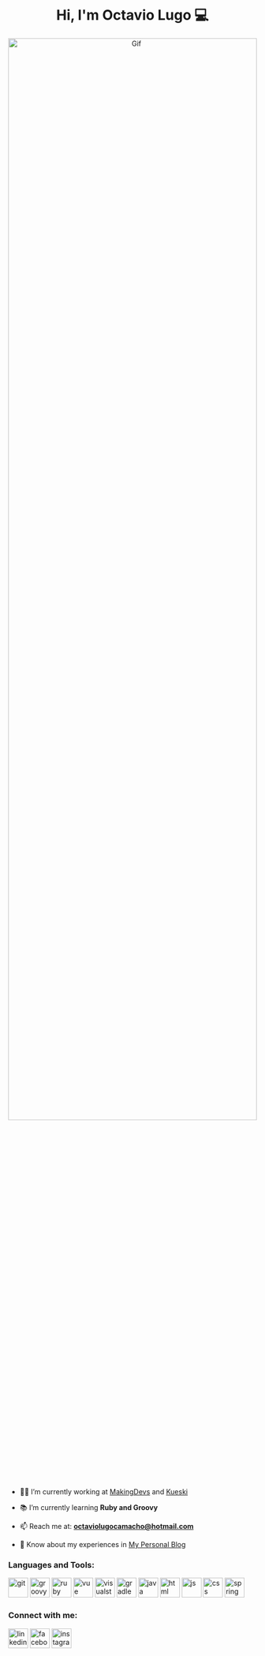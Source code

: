 <h1 align="center">Hi, I'm Octavio Lugo 💻</h1>

<div align="center"><img alt="Gif" width=100% height=75% src="https://miro.medium.com/max/720/1*x3J4P7FNjLZ1UWLEktkzcw.gif"></div>

- 👨‍💻 I’m currently working at [MakingDevs](http://makingdevs.com) and [Kueski](https://kueski.com/)

- 📚 I’m currently learning **Ruby and Groovy**

- 📫 Reach me at: **octaviolugocamacho@hotmail.com**

- 📄 Know about my experiences in [My Personal Blog](https://octaviolugocamacho.github.io/)

<h3 align="left">Languages and Tools:</h3>
<p align="left">
  <!-- Git -->
  <a href="https://git-scm.com/" target="_blank" rel="noreferrer"> <img src="https://www.vectorlogo.zone/logos/git-scm/git-scm-icon.svg" alt="git" width="40" height="40"/></a>
  <!-- Groovy -->
  <a href="https://groovy-lang.org/" target="_blank" rel="noreferrer"> <img src="https://www.vectorlogo.zone/logos/groovy-lang/groovy-lang-icon.svg"    alt="groovy" width="40" height="40"/></a> 
  <!-- Ruby -->
  <a href="https://www.ruby-lang.org/en/" target="_blank" rel="noreferrer"> <img src="https://www.vectorlogo.zone/logos/ruby-lang/ruby-lang-icon.svg" alt="ruby" width="40" height="40"/></a>
  <!-- Vue -->
  <a href="https://vuejs.org/" target="_blank" rel="noreferrer"> <img src="https://www.vectorlogo.zone/logos/vuejs/vuejs-icon.svg" alt="vue" width="40" height="40"/></a>
  <!-- VisualStudio -->
  <a href="https://code.visualstudio.com/" target="_blank" rel="noreferrer"> <img src="https://www.vectorlogo.zone/logos/visualstudio_code/visualstudio_code-icon.svg" alt="visualstudio" width="40" height="40"/></a>
  <!-- Gradle -->
  <a href="https://gradle.org/" target="_blank" rel="noreferrer"> <img src="https://www.vectorlogo.zone/logos/gradle/gradle-icon.svg" alt="gradle" width="40" height="40"/></a>
  <!-- Java -->
  <a href="https://www.java.com/es/" target="_blank" rel="noreferrer"> <img src="https://www.vectorlogo.zone/logos/java/java-icon.svg" alt="java" width="40" height="40"/></a>
  <!-- HTML -->
  <a href="https://developer.mozilla.org/en-US/docs/Glossary/HTML5" target="_blank" rel="noreferrer"> <img src="https://www.vectorlogo.zone/logos/w3_html5/w3_html5-icon.svg" alt="html" width="40" height="40"/></a>
  <!-- JS -->
  <a href="https://developer.mozilla.org/en-US/docs/Web/JavaScript" target="_blank" rel="noreferrer"> <img src="https://www.vectorlogo.zone/logos/javascript/javascript-icon.svg" alt="js" width="40" height="40"/></a>
  <!-- CSS -->
  <a href="https://developer.mozilla.org/en-US/docs/Web/CSS" target="_blank" rel="noreferrer"> <img src="https://www.vectorlogo.zone/logos/w3_css/w3_css-icon.svg" alt="css" width="40" height="40"/></a>
  <!-- Spring -->
  <a href="https://docs.spring.io/spring-boot/docs/current/reference/htmlsingle/" target="_blank" rel="noreferrer"> <img src="https://www.vectorlogo.zone/logos/springio/springio-icon.svg" alt="spring" width="40" height="40"/></a>
</p>

<h3 align="left">Connect with me:</h3>
<p align="left">
  <!-- LinkedIn -->
  <a href="https://www.linkedin.com/in/octaviolugo/" target="_blank" rel="noreferrer"> <img src="https://www.vectorlogo.zone/logos/linkedin/linkedin-icon.svg" alt="linkedin" width="40" height="40"/></a>
  <!-- Facebook -->
  <a href="https://www.facebook.com/octavio.lugo.camacho/" target="_blank" rel="noreferrer"> <img src="https://www.vectorlogo.zone/logos/facebook/facebook-icon.svg" alt="facebook" width="40" height="40"/></a>
  <!-- Instagram -->
  <a href="https://www.instagram.com/octavio_lugo_camacho/" target="_blank" rel="noreferrer"> <img src="https://www.vectorlogo.zone/logos/instagram/instagram-icon.svg" alt="instagram" width="40" height="40"/></a>
</p>
